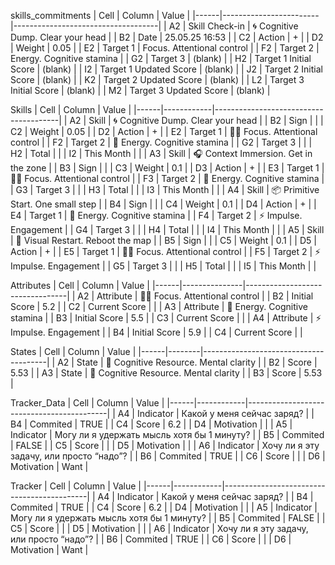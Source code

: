 skills_commitments
| Cell | Column                 | Value                              |
|------|------------------------|------------------------------------|
| A2   | Skill Check-in         | 🌀 Cognitive Dump. Clear your head |
| B2   | Date                   | 25.05.25 16:53                     |
| C2   | Action                 | +                                  |
| D2   | Weight                 | 0.05                               |
| E2   | Target 1               | Focus. Attentional control         |
| F2   | Target 2               | Energy. Cognitive stamina          |
| G2   | Target 3               | (blank)                            |
| H2   | Target 1 Initial Score | (blank)                            |
| I2   | Target 1 Updated Score | (blank)                            |
| J2   | Target 2 Initial Score | (blank)                            |
| K2   | Target 2 Updated Score | (blank)                            |
| L2   | Target 3 Initial Score | (blank)                            |
| M2   | Target 3 Updated Score | (blank)                            |

Skills
| Cell | Column     | Value                                 |
|------|------------|---------------------------------------|
| A2   | Skill      | 🌀 Cognitive Dump. Clear your head    |
| B2   | Sign       |                                       |
| C2   | Weight     | 0.05                                  |
| D2   | Action     | +                                     |
| E2   | Target 1   | 🧘🏻 Focus. Attentional control       |
| F2   | Target 2   | 🔋 Energy. Cognitive stamina          |
| G2   | Target 3   |                                       |
| H2   | Total      |                                       |
| I2   | This Month |                                       |
| A3   | Skill      | 🎧 Context Immersion. Get in the zone |
| B3   | Sign       |                                       |
| C3   | Weight     | 0.1                                   |
| D3   | Action     | +                                     |
| E3   | Target 1   | 🧘🏻 Focus. Attentional control       |
| F3   | Target 2   | 🔋 Energy. Cognitive stamina          |
| G3   | Target 3   |                                       |
| H3   | Total      |                                       |
| I3   | This Month |                                       |
| A4   | Skill      | 📦 Primitive Start. One small step    |
| B4   | Sign       |                                       |
| C4   | Weight     | 0.1                                   |
| D4   | Action     | +                                     |
| E4   | Target 1   | 🔋 Energy. Cognitive stamina          |
| F4   | Target 2   | ⚡ Impulse. Engagement                 |
| G4   | Target 3   |                                       |
| H4   | Total      |                                       |
| I4   | This Month |                                       |
| A5   | Skill      | 🔁 Visual Restart. Reboot the map     |
| B5   | Sign       |                                       |
| C5   | Weight     | 0.1                                   |
| D5   | Action     | +                                     |
| E5   | Target 1   | 🧘🏻 Focus. Attentional control       |
| F5   | Target 2   | ⚡ Impulse. Engagement                 |
| G5   | Target 3   |                                       |
| H5   | Total      |                                       |
| I5   | This Month |                                       |

Attributes
| Cell | Column        | Value                           |
|------|---------------|---------------------------------|
| A2   | Attribute     | 🧘🏻 Focus. Attentional control |
| B2   | Initial Score | 5.2                             |
| C2   | Current Score |                                 |
| A3   | Attribute     | 🔋 Energy. Cognitive stamina    |
| B3   | Initial Score | 5.5                             |
| C3   | Current Score |                                 |
| A4   | Attribute     | ⚡ Impulse. Engagement           |
| B4   | Initial Score | 5.9                             |
| C4   | Current Score |                                 |

States
| Cell | Column | Value                                 |
|------|--------|---------------------------------------|
| A2   | State  | 🧠 Cognitive Resource. Mental clarity |
| B2   | Score  | 5.53                                  |
| A3   | State  | 🧠 Cognitive Resource. Mental clarity |
| B3   | Score  | 5.53                                  |

Tracker_Data
| Cell | Column     | Value                                     |
|------|------------|-------------------------------------------|
| A4   | Indicator  | Какой у меня сейчас заряд?                 |
| B4   | Commited   | TRUE                                      |
| C4   | Score      | 6.2                                       |
| D4   | Motivation |                                           |
| A5   | Indicator  | Могу ли я удержать мысль хотя бы 1 минуту? |
| B5   | Commited   | FALSE                                     |
| C5   | Score      |                                           |
| D5   | Motivation |                                           |
| A6   | Indicator  | Хочу ли я эту задачу, или просто “надо”?   |
| B6   | Commited   | TRUE                                      |
| C6   | Score      |                                           |
| D6   | Motivation | Want                                      |


Tracker
| Cell | Column     | Value                                      |
|------|------------|--------------------------------------------|
| A4   | Indicator  | Какой у меня сейчас заряд?                 |
| B4   | Commited   | TRUE                                       |
| C4   | Score      | 6.2                                        |
| D4   | Motivation |                                            |
| A5   | Indicator  | Могу ли я удержать мысль хотя бы 1 минуту? |
| B5   | Commited   | FALSE                                      |
| C5   | Score      |                                            |
| D5   | Motivation |                                            |
| A6   | Indicator  | Хочу ли я эту задачу, или просто “надо”?   |
| B6   | Commited   | TRUE                                       |
| C6   | Score      |                                            |
| D6   | Motivation | Want                                       |